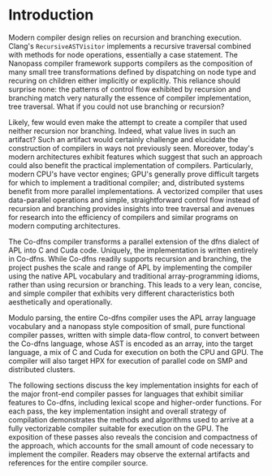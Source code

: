 # IntroductionModern compiler design relies on recursion and branching execution. Clang's `RecursiveASTVisitor` implements a recursive traversal combined with methods for node operations, essentially a case statement. The Nanopass compiler framework supports compilers as the composition of many small tree transformations defined by dispatching on node type and recuring on children either implicitly or explicitly. This reliance should surprise none: the patterns of control flow exhibited by recursion and branching match very naturally the essence of compiler implementation, tree traversal. What if you could not use branching or recursion?Likely, few would even make the attempt to create a compiler that used neither recursion nor branching. Indeed, what value lives in such an artifact? Such an artifact would certainly challenge and elucidate the construction of compilers in ways not previously seen. Moreover, today's modern architectures exhibit features which suggest that such an approach could also benefit the practical implementation of compilers. Particularly, modern CPU's have vector engines; GPU's generally prove difficult targets for which to implement a traditional compiler; and, distributed systems benefit from more parallel implementations. A vectorized compiler that uses data-parallel operations and simple, straightforward control flow instead of recursion and branching provides insights into tree traversal and avenues for research into the efficiency of compilers and similar programs on modern computing architectures. The Co-dfns compiler transforms a parallel extension of the dfns dialect of APL into C and Cuda code. Uniquely, the implementation is written entirely in Co-dfns. While Co-dfns readily supports recursion and branching, the project pushes the scale and range of APL by implementing the compiler using the native APL vocabulary and traditional array-programming idioms, rather than using recursion or branching. This leads to a very lean, concise, and simple compiler that exhibits very different characteristics both aesthetically and operationally.Modulo parsing, the entire Co-dfns compiler uses the APL array language vocabulary and a nanopass style composition of small, pure functional compiler passes, written with simple data-flow control, to convert between the Co-dfns language, whose AST is encoded as an array, into the target language, a mix of C and Cuda for execution on both the CPU and GPU. The compiler will also target HPX for execution of parallel code on SMP and distributed clusters.The following sections discuss the key implementation insights for each of the major front-end compiler passes for languages that exhibit similiar features to Co-dfns, including lexical scope and higher-order functions. For each pass, the key implementation insight and overall strategy of compilation demonstrates the methods and algorithms used to arrive at a fully vectorizable compiler suitable for execution on the GPU. The exposition of these passes also reveals the concision and compactness of the approach, which accounts for the small amount of code necessary to implement the compiler. Readers may observe the external artifacts and references for the entire compiler source.